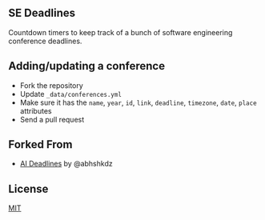 ## SE Deadlines

Countdown timers to keep track of a bunch of software engineering conference deadlines.

## Adding/updating a conference

- Fork the repository
- Update `_data/conferences.yml`
- Make sure it has the `name`, `year`, `id`, `link`, `deadline`, `timezone`, `date`, `place` attributes
- Send a pull request

## Forked From

- [AI Deadlines][2] by @abhshkdz

## License

[MIT][1]

[1]: https://abhshkdz.mit-license.org/
[2]: https://github.com/abhshkdz/ai-deadlines/
